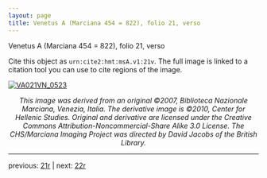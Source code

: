 ```yaml
---
layout: page
title: Venetus A (Marciana 454 = 822), folio 21, verso
---
```


Venetus A (Marciana 454 = 822), folio 21, verso

Cite this object as `urn:cite2:hmt:msA.v1:21v`.  The full image is linked to a citation tool you can use to cite regions of the image.

[![VA021VN_0523](http://www.homermultitext.org/iipsrv?IIIF=/project/homer/pyramidal/deepzoom/hmt/vaimg/2017a/VA021VN_0523.tif/full/800,/0/default.jpg)](http://www.homermultitext.org/ict2/?urn=urn:cite2:hmt:vaimg.2017a:VA021VN_0523) 

<p style="text-align: center; font-style: italic;">This image was derived from an original ©2007, Biblioteca Nazionale Marciana, Venezia, Italia. The derivative image is ©2010, Center for Hellenic Studies. Original and derivative are licensed under the Creative Commons Attribution-Noncommercial-Share Alike 3.0 License. The CHS/Marciana Imaging Project was directed by David Jacobs of the British Library.</p>

---

previous: [21r](../21r/) | next: [22r](../22r/)